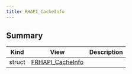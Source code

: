 ```yaml
---
title: RHAPI_CacheInfo
---
```


## Summary
| Kind | View | Description |
|------|------|-------------|
|struct|[FRHAPI_CacheInfo](/unreal-plugins/all/structfrhapi__cacheinfo/#structFRHAPI__CacheInfo)||
